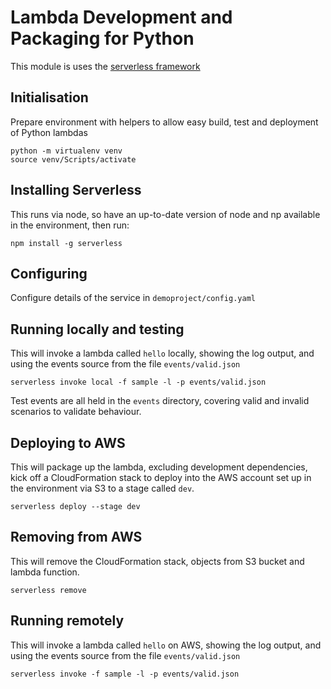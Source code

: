 # Lambda Development and Packaging for Python

This module is uses the [serverless framework](https://serverless.com/)

## Initialisation
Prepare environment with helpers to allow easy build, test and deployment of Python lambdas

```
python -m virtualenv venv
source venv/Scripts/activate
```

## Installing Serverless

This runs via node, so have an up-to-date version of node and np available in the environment, then run:

`npm install -g serverless`

## Configuring

Configure details of the service in `demoproject/config.yaml`

## Running locally and testing

This will invoke a lambda called `hello` locally, showing the log output, and using the events source from the file `events/valid.json`

`serverless invoke local -f sample -l -p events/valid.json`

Test events are all held in the `events` directory, covering valid and invalid scenarios to validate behaviour.

## Deploying to AWS

This will package up the lambda, excluding development dependencies, kick off a CloudFormation stack to deploy into the AWS account set up in the environment via S3 to a stage called `dev`.

`serverless deploy --stage dev`

## Removing from AWS

This will remove the CloudFormation stack, objects from S3 bucket and lambda function.

`serverless remove`

## Running remotely

This will invoke a lambda called `hello` on AWS, showing the log output, and using the events source from the file `events/valid.json`

`serverless invoke -f sample -l -p events/valid.json`

